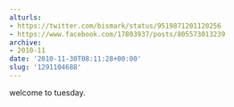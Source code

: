 ```yaml
---
alturls:
- https://twitter.com/bismark/status/9519871201120256
- https://www.facebook.com/17803937/posts/805573013239
archive:
- 2010-11
date: '2010-11-30T08:11:28+00:00'
slug: '1291104688'
---
```


welcome to tuesday.

